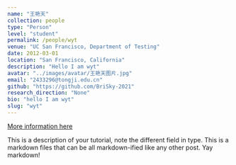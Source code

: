 ```yaml
---
name: "王艳天"
collection: people
type: "Person"
level: "student"
permalink: /people/wyt
venue: "UC San Francisco, Department of Testing"
date: 2012-03-01
location: "San Francisco, California"
description: "Hello I am wyt"
avatar: "../images/avatar/王艳天图片.jpg"
email: "2433296@tongji.edu.cn"
github: "https://github.com/BriSky-2021"
research_direction: "None"
bio: "hello I am wyt"
slug: "wyt"
---
```



[More information here](http://exampleurl.com)

This is a description of your tutorial, note the different field in type. This is a markdown files that can be all markdown-ified like any other post. Yay markdown!